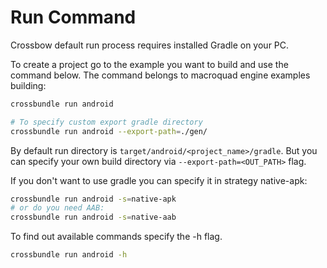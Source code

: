 # Run Command

Crossbow default run process requires installed Gradle on your PC.

To create a project go to the example you want to build and use the command below. The command belongs to macroquad engine examples building:

```sh
crossbundle run android

# To specify custom export gradle directory
crossbundle run android --export-path=./gen/
```

By default run directory is `target/android/<project_name>/gradle`. But you can specify your own build directory via `--export-path=<OUT_PATH>` flag.

If you don't want to use gradle you can specify it in strategy native-apk:

```sh
crossbundle run android -s=native-apk
# or do you need AAB:
crossbundle run android -s=native-aab
```

To find out available commands specify the -h flag.

```sh
crossbundle run android -h
```
